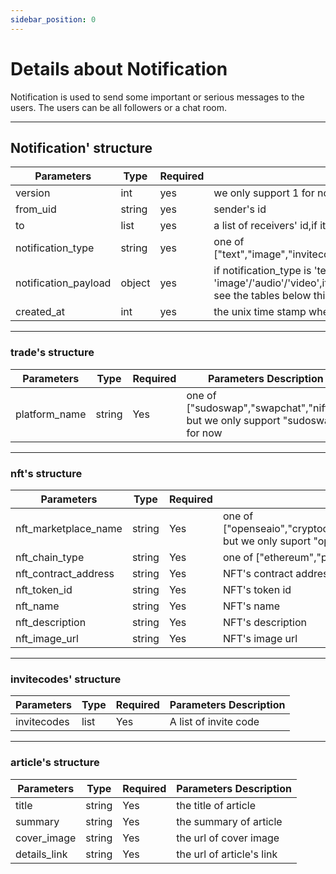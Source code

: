 ```yaml
---
sidebar_position: 0
---
```


# Details about Notification
Notification is used to send some important or serious messages to the users. The users can be all followers or a chat room.
___

## Notification' structure
| Parameters | Type | Required |  Parameters Description|
| ---------|------ | ------------- |--------|
|version|int| yes|we only support 1 for now |
|from_uid|string|yes|sender's id|
|to|list|yes|a list of receivers' id,if it will send to all users,then set it to empty list "[]"|
|notification_type|string|yes|one of ["text","image","invitecodes","audio","video","nft","trade","notification"]|
|notification_payload|object|yes|if notification_type is 'text',it is pure text,if notification_type is 'image'/'audio'/'video',it is the URL of the media, for other types, Please see the tables below this form|
|created_at|int|yes|the unix time stamp when the message sent|

___

### trade's structure
| Parameters | Type | Required |  Parameters Description|
| ---------|------ | ------------- |--------|
|platform_name|string|Yes|one of ["sudoswap","swapchat","nifty"], but we only support "sudoswap" for now|

___

### nft's structure
| Parameters | Type | Required |  Parameters Description|
| ---------|------ | ------------- |--------|
|nft_marketplace_name|string|Yes|one of ["openseaio","cryptocom","gamaio","binancecom","ftxcom","onchain"], but we only suport "openseaio" for now|
|nft_chain_type|string|Yes|one of ["ethereum","polygon","solana"]|
|nft_contract_address|string|Yes|NFT's contract address|
|nft_token_id|string|Yes|NFT's token id|
|nft_name|string|Yes|NFT's name|
|nft_description|string|Yes|NFT's description|
|nft_image_url|string|Yes|NFT's image url|

___

### invitecodes' structure
| Parameters | Type | Required |  Parameters Description|
| ---------|------ | ------------- |--------|
|invitecodes|list|Yes|A list of invite code|

___

### article's structure
| Parameters | Type | Required |  Parameters Description|
| ---------|------ | ------------- |--------|
|title|string|Yes|the title of article|
|summary|string|Yes|the summary of article|
|cover_image|string|Yes|the url of cover image|
|details_link|string|Yes|the url of article's link|